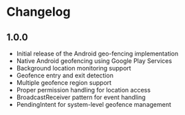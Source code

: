 # Changelog

## 1.0.0

* Initial release of the Android geo-fencing implementation
* Native Android geofencing using Google Play Services
* Background location monitoring support
* Geofence entry and exit detection
* Multiple geofence region support
* Proper permission handling for location access
* BroadcastReceiver pattern for event handling
* PendingIntent for system-level geofence management

